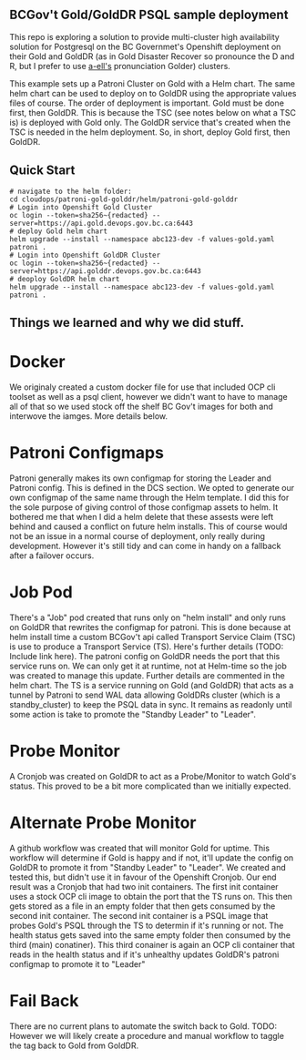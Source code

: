 ## BCGov't Gold/GoldDR PSQL sample deployment
This repo is exploring a solution to provide multi-cluster high availability solution for Postgresql on the BC Governmet's Openshift deployment on their Gold and GoldDR (as in Gold Disaster Recover so pronounce the D and R, but I prefer to use [a-ell's](https://github.com/a-ell) pronunciation Golder) clusters.

This example sets up a Patroni Cluster on Gold with a Helm chart. The same helm chart can be used to deploy on to GoldDR using the appropriate values files of course. The order of deployment is important. Gold must be done first, then GoldDR.  This is because the TSC (see notes below on what a TSC is) is deployed with Gold only. The GoldDR service that's created when the TSC is needed in the helm deployment. So, in short, deploy Gold first, then GoldDR.

## Quick Start

```
# navigate to the helm folder:
cd cloudops/patroni-gold-golddr/helm/patroni-gold-golddr
# Login into Openshift Gold Cluster
oc login --token=sha256~{redacted} --server=https://api.gold.devops.gov.bc.ca:6443
# deploy Gold helm chart
helm upgrade --install --namespace abc123-dev -f values-gold.yaml patroni .
# Login into Openshift GoldDR Cluster
oc login --token=sha256~{redacted} --server=https://api.golddr.devops.gov.bc.ca:6443
# deoploy GoldDR helm chart
helm upgrade --install --namespace abc123-dev -f values-gold.yaml patroni .
```

## Things we learned and why we did stuff.
# Docker
We originaly created a custom docker file for use that included OCP cli toolset as well as a psql client, however we didn't want to have to manage all of that so we used stock off the shelf BC Gov't images for both and interwove the iamges. More details below.

# Patroni Configmaps
Patroni generally makes its own configmap for storing the Leader and Patroni config.  This is defined in the DCS section. We opted to generate our own configmap of the same name through the Helm template. I did this for the sole purpose of giving control of those configmap assets to helm. It bothered me that when I did a helm delete that these assests were left behind and caused a conflict on future helm installs. This of course would not be an issue in a normal course of deployment, only really during development. However it's still tidy and can come in handy on a fallback after a failover occurs.

# Job Pod
There's a "Job" pod created that runs only on "helm install" and only runs on GoldDR that rewrites the configmap for patroni. This is done because at helm install time a custom BCGov't api called Transport Service Claim (TSC) is use to produce a Transport Service (TS). Here's further details (TODO: Include link here). The patroni config on GoldDR needs the port that this service runs on. We can only get it at runtime, not at Helm-time so the job was created to manage this update. Further details are commented in the helm chart. The TS is a service running on Gold (and GoldDR) that acts as a tunnel by Patroni to send WAL data allowing GoldDRs cluster (which is a standby_cluster) to keep the PSQL data in sync. It remains as readonly until some action is take to promote the "Standby Leader" to "Leader".

# Probe Monitor
A Cronjob was created on GoldDR to act as a Probe/Monitor to watch Gold's status. This proved to be a bit more complicated than we initially expected.

# Alternate Probe Monitor
A github workflow was created that will monitor Gold for uptime. This workflow will determine if Gold is happy and if not, it'll update the config on GoldDR to promote it from "Standby Leader" to "Leader". We created and tested this, but didn't use it in favour of the Openshift Cronjob. Our end result was a Cronjob that had two init containers.  The first init container uses a stock OCP cli image to obtain the port that the TS runs on. This then gets stored as a file in an empty folder that then gets consumed by the second init container. The second init container is a PSQL image that probes Gold's PSQL through the TS to determin if it's running or not. The health status gets saved into the same empty folder then consumed by the third (main) conatiner).  This third conainer is again an OCP cli container that reads in the health status and if it's unhealthy updates GoldDR's patroni configmap to promote it to "Leader"

# Fail Back
There are no current plans to automate the switch back to Gold. TODO: However we will likely create a procedure and manual workflow to taggle the tag back to Gold from GoldDR.
